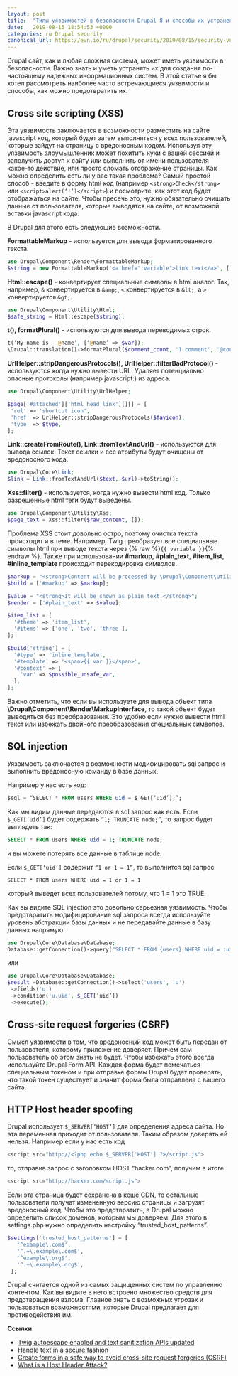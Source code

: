 ```yaml
---
layout: post
title:  "Типы уязвимостей в безопасности Drupal 8 и способы их устранения."
date:   2019-08-15 18:54:53 +0000
categories: ru Drupal security
canonical_url: https://evn.io/ru/drupal/security/2019/08/15/security-vulnerabilities.html
---
```

Drupal сайт, как и любая сложная система, может иметь уязвимости в безопасности. Важно знать и уметь устранять их для создания по-настоящему надежных информационных систем. В этой статье я бы хотел рассмотреть наиболее часто встречающиеся уязвимости и способы, как можно предотвратить их.

## Cross site scripting (XSS)

Эта уязвимость заключается в возможности разместить на сайте javascript код, который будет затем выполняться у всех пользователей, которые зайдут на страницу с вредоносным кодом. Используя эту уязвимость злоумышленник может похитить куки с вашей сессией и заполучить доступ к сайту или выполнить от имени пользователя какое-то действие, или просто сломать отображение страницы. 
Как можно определить есть ли у вас такая проблема? Самый простой способ - введите в форму html код (например `<strong>Check</strong>` или `<script>alert(‘!’)</script>`) и посмотрите, как этот код будет отображаться на сайте.
Чтобы пресечь это, нужно обязательно очищать данные от пользователя, которые выводятся на сайте, от возможной вставки javascript кода.

В Drupal для этого есть следующие возможности.

**FormattableMarkup** - используется для вывода форматированного текста.

```php
use Drupal\Component\Render\FormattableMarkup;
$string = new FormattableMarkup('<a href=":variable">link text</a>', [':variable' => $variable]);
```

**Html::escape()** - конвертирует специальные символы в html аналог. Так, например, `&` конвертируется в `&amp;`, `<` конвертируется в `&lt;`, а `>` конвертируется `&gt;`.
 
```php
use Drupal\Component\Utility\Html;
$safe_string = Html::escape($string);
```

**t(), formatPlural()** - используются для вывода переводимых строк.

```php
t(‘My name is - @name’, [‘@name’ => $var]);
\Drupal::translation()->formatPlural($comment_count, '1 comment', '@count comments')]]
```

**UrlHelper::stripDangerousProtocols(), UrlHelper::filterBadProtocol()** - используются когда нужно вывести URL. Удаляет потенциально опасные протоколы (например javascript:) из адреса.

```php
use Drupal\Component\Utility\UrlHelper;

$page['#attached']['html_head_link'][][] = [
 'rel' => 'shortcut icon',
 'href' => UrlHelper::stripDangerousProtocols($favicon),
 'type' => $type,
];
```

**Link::createFromRoute(), Link::fromTextAndUrl()** - используются для вывода ссылок. Текст ссылки и все атрибуты будут очищены от вредоносного кода.

```php
use Drupal\Core\Link;
$link = Link::fromTextAndUrl($text, $url)->toString();
```

**Xss::filter()** - используется, когда нужно вывести html код. Только разрешенные html теги будут выведены. 

```php
use Drupal\Component\Utility\Xss;
$page_text = Xss::filter($raw_content, []);
```

Проблема XSS стоит довольно остро, поэтому очистка текста происходит и в теме. Например, Twig преобразует все специальные символы html при выводе текста через {% raw %}`{{ variable }}`{% endraw %}.
Также при использовании **#markup**, **#plain_text**, **#item_list**, **#inline_template** происходит перекодировка символов.

```php
$markup = "<strong>Content will be processed by \Drupal\Component\Utility\Xss::filterAdmin()</strong>";
$build = ['#markup' => $markup];

$value = "<strong>It will be shown as plain text.</strong>";
$render = ['#plain_text' => $value];

$item_list = [
  '#theme' => 'item_list',
  '#items' => ['one', 'two', 'three'],
];

$build['string'] = [
  '#type' => 'inline_template',
  '#template' => '<span>{{ var }}</span>',
  '#context' => [
    'var' => $possible_unsafe_var,
  ],
];
```

Важно отметить, что если вы используете для вывода объект типа **\Drupal\Component\Render\MarkupInterface**, то такой объект будет выводиться без преобразования. Это удобно если нужно вывести html текст или избежать двойного преобразования специальных символов.

## SQL injection

Уязвимость заключается в возможности модифицировать sql запрос и выполнить вредоносную команду в базе данных. 

Например у нас есть код:

```sql
$sql = “SELECT * FROM users WHERE uid = $_GET[‘uid’];”;
```

Как мы видим данные передаются в sql запрос как есть. Если `$_GET[‘uid’]` будет содержать `“1; TRUNCATE node;”`, то запрос будет выглядеть так: 

```sql
SELECT * FROM users WHERE uid = 1; TRUNCATE node;
```

и вы можете потерять все данные в таблице node.

Если `$_GET[‘uid’]` содержит `“1 or 1 = 1”`, то выполнится sql запрос 

```
SELECT * FROM users WHERE uid = 1 or 1 = 1
```
 
который выведет всех пользователей потому, что 1 = 1 это TRUE.

Как вы видите SQL injection это довольно серьезная уязвимость.
Чтобы предотвратить модифицирование sql запроса всегда используйте уровень абстракции базы данных и не передавайте данные в базу данных напрямую.

```php
use Drupal\Core\Database\Database;
Database::getConnection()->query("SELECT * FROM {users} WHERE uid = :uid", [‘:uid’ => $_GET[‘uid’]]);
```

или

```php
use Drupal\Core\Database\Database;
$result =Database::getConnection()->select('users', 'u')
 ->fields('u')
 ->condition('u.uid', $_GET[‘uid’])
 ->execute();
```

## Cross-site request forgeries (CSRF)

Смысл уязвимости в том, что вредоносный код может быть передан от пользователя, которому приложение доверяет. Причем сам пользователь об этом знать не будет.
Чтобы избежать этого всегда используйте Drupal Form API. Каждая форма будет помечаться специальным токеном и при отправке формы Drupal будет проверять, что такой токен существует и значит форма была отправлена с вашего сайта.

## HTTP Host header spoofing

Drupal использует `$_SERVER[‘HOST’]` для определения адреса сайта. Но эта переменная приходит от пользователя. Таким образом доверять ей нельзя. Например если у нас есть код

```js
<script src="http://<?php echo $_SERVER['HOST'] ?>/script.js">
```

то, отправив запрос с заголовком HOST “hacker.com”, получим в итоге 

```js
<script src="http://hacker.com/script.js">
```

Если эта страница будет сохранена в кеше CDN, то остальные пользователи получат измененную версию страницы и загрузят вредоносный код.
Чтобы это предотвратить, в Drupal можно определить список доменов, которым мы доверяем. Для этого в settings.php нужно определить настройку “trusted_host_patterns”.

```php
$settings['trusted_host_patterns'] = [
   '^example\.com$',
   '^.+\.example\.com$',
   '^example\.org$',
   '^.+\.example\.org$',
 ];
```

Drupal считается одной из самых защищенных систем по управлению контентом. Как вы видите в него встроено множество средств для предотвращения взлома. Главное знать о возможных угрозах и пользоваться возможностями, которые Drupal предлагает для противодействия им.

**Ссылки**
* [Twig autoescape enabled and text sanitization APIs updated](https://www.drupal.org/node/2296163)
* [Handle text in a secure fashion](https://www.drupal.org/node/28984)
* [Create forms in a safe way to avoid cross-site request forgeries (CSRF)](https://www.drupal.org/docs/7/security/writing-secure-code/create-forms-in-a-safe-way-to-avoid-cross-site-request-forgeries)
* [What is a Host Header Attack?](https://www.acunetix.com/blog/articles/automated-detection-of-host-header-attacks/)
